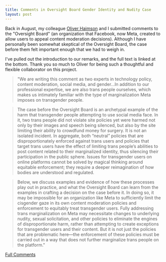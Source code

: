 ```yaml
---
title: Comments in Oversight Board Gender Identity and Nudity Case
layout: post
---
```

Back in August, my colleague [Oliver Haimson](https://www.si.umich.edu/people/oliver-haimson) and I submitted comments to the "Oversight Board" (an organization that Facebook, now Meta, created to allow users to appeal content moderation decisions). Although I have personally been somewhat skeptical of the Oversight Board, the case before them felt important enough that we had to weigh in.
<!--more-->

I've pulled out the introduction to our remarks, and the full text is linked at the bottom. Thank you so much to Oliver for being such a thoughtful and flexible collaborator on this project.

>"We are writing this comment as two experts in technology policy, content moderation, social media, and gender...In addition to our professional expertise, we are also trans people ourselves, which makes us intimately familiar with the type of marginalization Meta imposes on transgender people.

> The case before the Oversight Board is an archetypal example of the harm that transgender people attempting to use social media face. In it, two trans people did not violate site policies yet were harmed not only by their images and speech being silenced, but also by the site limiting their ability to crowdfund money for surgery. It is not an isolated incident. In aggregate, both “neutral” policies that are disproportionately enforced against trans users and policies that target trans users have the effect of limiting trans people’s abilities to post content related to their marginalized identity, thus silencing their participation in the public sphere. Issues for transgender users on online platforms cannot be solved by magical thinking around equitable enforcement; they require a deeper reimagination of how bodies are understood and regulated.

>Below, we discuss examples and evidence of how these processes play out in practice, and what the Oversight Board can learn from the examples in crafting a decision on the case before it. In doing so, it may be impossible for an organization like Meta to sufficiently limit the cisgender gaze in its own content moderation policies and enforcement to equitably treat transgender users. Fully addressing trans marginalization on Meta may necessitate changes to underlying nudity, sexual solicitation, and other policies to eliminate the engines of disproportionate harm, rather than attempting to create exceptions for transgender users and their content. But it is not just the policies that are problematic here—the enforcement of these policies must be carried out in a way that does not further marginalize trans people on the platform."

[Full Comments](https://github.com/KSerra/Kserra.github.io/blob/3e6c139117dd45f2a8e7d9495376c0f368b51701/Trans%20Content%20Moderation%20Oversight%20Board%20Comment%20Draft%20-%20Google%20Docs.pdf)

